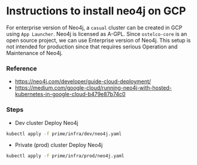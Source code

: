 # Instructions to install neo4j on GCP

For enterprise version of Neo4j, a `casual` cluster can be created in GCP using `App Launcher`.
Neo4j is licensed as A-GPL.
Since `ostelco-core` is an open source project, we can use Enterprise version of Neo4j.
This setup is not intended for production since that requires serious Operation and Maintenance of Neo4j.

### Reference
 * https://neo4j.com/developer/guide-cloud-deployment/
 * https://medium.com/google-cloud/running-neo4j-with-hosted-kubernetes-in-google-cloud-b479e87b74c0

### Steps

 * Dev cluster
Deploy Neo4j

```bash
kubectl apply -f prime/infra/dev/neo4j.yaml
```

 * Private (prod) cluster
Deploy Neo4j

```bash
kubectl apply -f prime/infra/prod/neo4j.yaml
```